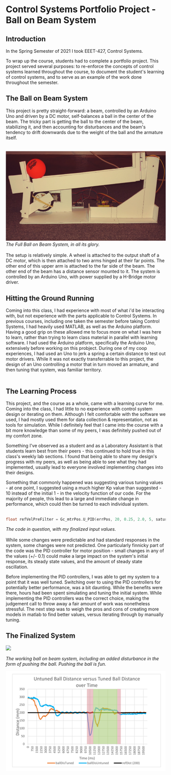 # Control Systems Portfolio Project - Ball on Beam System

## Introduction

In the Spring Semester of 2021 I took EEET-427, Control Systems. 

To wrap up the course, students had to complete a portfolio project. This project served several purposes: to re-enforce the concepts of control systems learned throughout the course, to document the student's learning of control systems, and to serve as an example of the work done throughout the semester.

## The Ball on Beam System

This project is pretty straight-forward: a beam, controlled by an Arduino Uno and driven by a DC motor, self-balances a ball in the center of the beam. The tricky part is getting the ball to the center of the beam, stabilizing it, and then accounting for disturbances and the beam's tendency to drift downwards due to the weight of the ball and the armature itself.
<br />
<br />
<br />
![](system_overview.jpg)
*The Full Ball on Beam System, in all its glory.*
<br />
<br />
The setup is relatively simple. A wheel is attached to the output shaft of a DC motor, which is then attached to two arms hinged at their far points. The other end of this upper arm is attached to the far side of the beam. The other end of the beam has a distance sensor mounted to it. The system is controlled by an Arduino Uno, with power supplied by a H-Bridge motor driver.



## Hitting the Ground Running

Coming into this class, I had experience with most of what i'd be interacting with, but not experience with the parts applicable to Control Systems. In previous courses, including one taken the semester before taking Control Systems, I had heavily used MATLAB, as well as the Arduino platform. Having a good grip on these allowed me to focus more on what I was here to learn, rather than trying to learn class material in parallel with learning software. I had used the Arduino platform, specifically the Arduino Uno, extensively before working on this probject. During one of my coop experiences, I had used an Uno to jerk a spring a certain distance to test out motor drivers. While it was not exactly transferrable to this project, the design of an Uno controlling a motor that in turn moved an armature, and then tuning that system, was familiar territory.
<br />
<br />
## The Learning Process
This project, and the course as a whole, came with a learning curve for me. Coming into the class, I had little to no experience with control system design or iterating on them. Although I felt comfortable with the software we used, I had mostly used them for data collection & representation, not as tools for simulation. While I definitely feel that I came into the course with a bit more knowledge than some of my peers, I was definitely pushed out of my comfort zone.

Something I've observed as a student and as a Laboratory Assistant is that students learn best from their peers - this continued to hold true in this class's weekly lab sections. I found that being able to share my design's progress with my peers, as well as being able to see what they had implemented, usually lead to everyone involved implementing changes into their designs. 



Something that commonly happened was suggesting various tuning values - at one point, I suggested using a much higher Kp value than suggested - 10 instead of the initial 1 - in the velocity function of our code. For the majority of people, this lead to a large and immediate change in performance, which could then be turned to each individual system.
<br />
<br />
```c++
float refVelPreFilter = Gc_mtrPos.U_PID(errPos, 20, 0.25, 2.0, 5, saturatedActuator); //errPos, Kp, Ki, Kd, Derivative_cutoff_freq_rps, saturatedActuator
```
*The code in question, with my finalized input values.*
<br />
<br />
While some changes were predictable and had standard responses in the system, some changes were not predicted. One particularly finnicky part of the code was the PID controller for motor position - small changes in any of the values (+/- 0.1) could make a large impact on the system's initial response, its steady state values, and the amount of steady state oscillation.


Before implementing the PID controllers, I was able to get  my system to a point that it was well tuned. Switching over to using the PID controllers for potentially better performance, was a bit daunting. While the benefits were there, hours had been spent simulating and tuning the initial system. While implementing the PID controllers was the correct choice, making the judgement call to throw away a fair amount of work was nonetheless stressful. The next step was to weigh the pros and cons of creating more models in matlab to find better values, versus iterating through by manually tuning.

## The Finalized System

![](tuned_system.gif)

*The working ball on beam system, including an added disturbance in the form of pushing the ball. Pushing the ball is fun.*

![](changesaftertuning.png)


